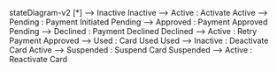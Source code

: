 

stateDiagram-v2
    [*] --> Inactive
    Inactive --> Active : Activate
    Active --> Pending : Payment Initiated
    Pending --> Approved : Payment Approved
    Pending --> Declined : Payment Declined
    Declined --> Active : Retry Payment
    Approved --> Used : Card Used
    Used --> Inactive : Deactivate Card
    Active --> Suspended : Suspend Card
    Suspended --> Active : Reactivate Card

    


    
